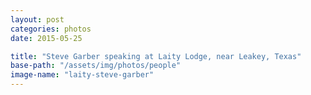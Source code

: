 ```yaml
---
layout: post
categories: photos
date: 2015-05-25

title: "Steve Garber speaking at Laity Lodge, near Leakey, Texas"
base-path: "/assets/img/photos/people"
image-name: "laity-steve-garber"
---
```

